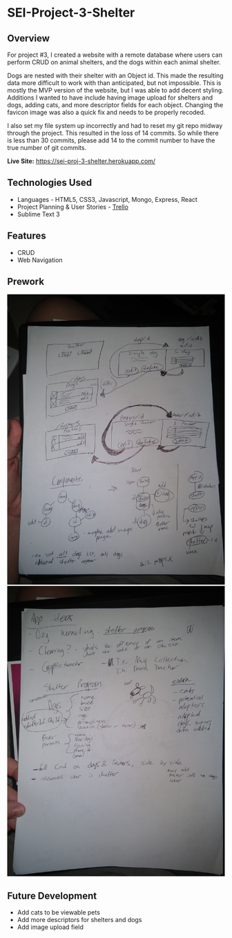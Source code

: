 # SEI-Project-3-Shelter
## Overview

For project #3, I created a website with a remote database where users can perform CRUD on animal shelters, and the dogs within each animal shelter.

Dogs are nested with their shelter with an Object id. This made the resulting data more difficult to work with than anticipated, but not impossible. This is mostly the MVP version of the website, but I was able to add decent styling. Additions I wanted to have include having image upload for shelters and dogs, adding cats, and more descriptor fields for each object. Changing the favicon image was also a quick fix and needs to be properly recoded.

I also set my file system up incorrectly and had to reset my git repo midway through the project. This resulted in the loss of 14 commits. So while there is less than 30 commits, please add 14 to the commit number to have the true number of git commits.


**Live Site:** <https://sei-proj-3-shelter.herokuapp.com/>

## Technologies Used

  * Languages - HTML5, CSS3, Javascript, Mongo, Express, React
  * Project Planning & User Stories - [Trello](https://trello.com/b/OWwd63NF/sei-project-three)
  * Sublime Text 3

## Features

  * CRUD
  * Web Navigation

## Prework

![Prework](client/src/components/img/prework/IMG_20190521_233425950.jpg)
![Prework](client/src/components/img/prework/IMG_20190521_233442376.jpg)

## Future Development

  * Add cats to be viewable pets
  * Add more descriptors for shelters and dogs
  * Add image upload field   
